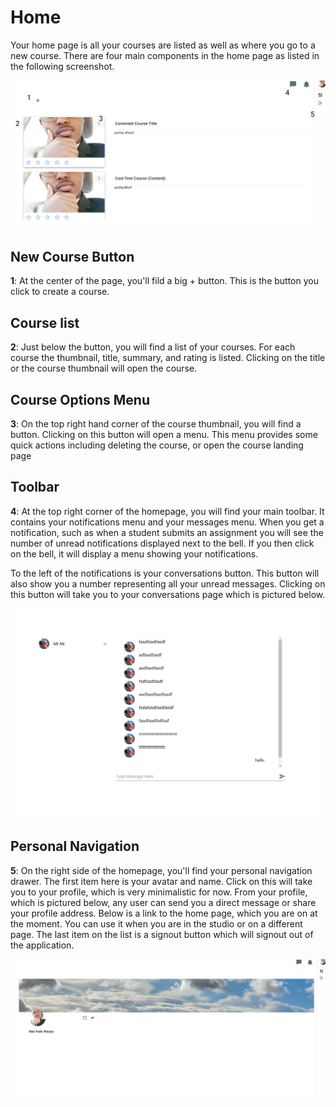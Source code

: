# Home

Your home page is all your courses are listed as well as where you go to a new course. There are four main components in the home page as listed in the following screenshot.

![An image](./2020-12-1212-42-48.png)

## New Course Button

**1**: At the center of the page, you'll fild a big + button. This is the button you click to create a course.

## Course list

**2**: Just below the button, you will find a list of your courses. For each course the thumbnail, title, summary, and rating is listed. Clicking on the title or the course thumbnail will open the course.

## Course Options Menu

**3**: On the top right hand corner of the course thumbnail, you will find a button. Clicking on this button will open a menu. This menu provides some quick actions including deleting the course, or open the course landing page


## Toolbar

**4**: At the top right corner of the homepage, you will find your main toolbar. It contains your notifications menu and your messages menu. When you get a notification, such as when a student submits an assignment you will see the number of unread notifications displayed next to the bell. If you then click on the bell, it will display a menu showing your notifications.

To the left of the notifications is your conversations button. This button will also show you a number representing all your unread messages. Clicking on this button will take you to your conversations page which is pictured below.


![An image](../.vuepress/public/pics/Navigation/Screenshot-from-59-07.png)


## Personal Navigation

**5**: On the right side of the homepage, you'll find your personal navigation drawer. The first item here is your avatar and name. Click on this will take you to your profile, which is very minimalistic for now. From your profile, which is pictured below, any user can send you a direct message or share your profile address. Below is a link to the home page, which you are on at the moment. You can use it when you are in the studio or on a different page. The last item on the list is a signout button which will signout out of the application.

![An image](../.vuepress/public/pics/Navigation/Screenshot-from-58-42.png)

